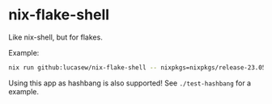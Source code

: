 # nix-flake-shell

Like nix-shell, but for flakes.

Example:

```bash
nix run github:lucasew/nix-flake-shell -- nixpkgs=nixpkgs/release-23.05 nixpkgs.python3Packages.{numpy,pandas,jupyter} -- jupyter notebook
```

Using this app as hashbang is also supported! See `./test-hashbang` for a example.
